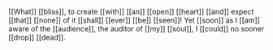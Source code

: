 [[What]] [[bliss]], to create [[with]] [[an]] [[open]] [[heart]] [[and]] expect [[that]] [[none]] of it [[shall]] [[ever]] [[be]] [[seen]]! Yet [[soon]] as I [[am]] aware of the [[audience]], the auditor of [[my]] [[soul]], I [[could]] no sooner [[drop]] [[dead]].